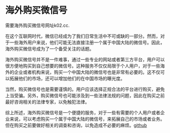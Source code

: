 # 海外购买微信号

需要海外购买微信号网址k02.cc.

在这个互联网时代，微信已经成为了我们日常生活中不可或缺的一部分。然而，对于一些海外用户来说，他们可能无法直接注册一个属于中国大陆的微信号。因此，海外购买微信号成为了一个备受关注的话题。

海外购买微信号并不是一件难事，通过一些专业的网站或者第三方平台，用户可以很方便地购买到自己想要的微信号。这种服务不仅仅局限于个人用户，对于一些海外的企业或者机构来说，购买一个中国大陆的微信号也是非常有必要的。这不仅可以拓展他们的市场，还可以增加他们的在中国市场的曝光度。

当然，购买微信号也是需要谨慎的。用户应该选择正规合法的平台进行购买，避免上当受骗。另外，购买微信号也可能涉及到一些法律法规的问题，因此在购买之前最好咨询相关的法律专家，以免触犯法律。

综上所述，海外购买微信号是一个便捷的服务，对于一些有需要的个人用户或者企业来说，可以考虑购买一个属于中国大陆的微信号，来拓展自己的市场或者业务。但在购买之前要做好相关的调查和咨询，以免造成不必要的麻烦。[github](https://github.com)